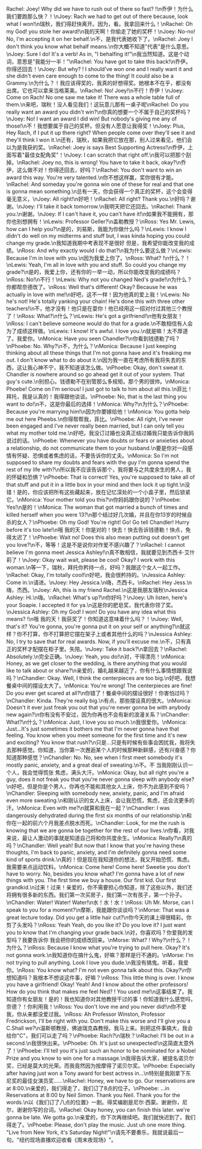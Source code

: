 Rachel: Joey! Why did we have to rush out of there so fast? !\n乔伊！为什么我们要跑那么快？！\nJoey: Rach we had to get out of there because, look what I won!\n瑞秋，我们得赶快离开。因为，看。我拿回来什么！\nRachel: Oh my God! you stole her award!\n我的天啊！你偷走了她的奖杯！\nJoey: No-no! No, I'm accepting it on her behalf.\n不，是我代表她收下了。\nRachel: Joey I don't think you know what behalf means.\n你大概不知道"代表"是什么意思。\nJoey: Sure I do! It's a verb! As in, "I behalfing it!"\n我当然知道。这是个动词，意思是"我能分一半！"\nRachel: You have got to take this back!\n乔伊。你得还回去！\nJoey: But why? ! I should've won one and I really want it and she didn't even care enough to come to the thing! It could also be a Grammy.\n为什么？！我应该得奖的，我真的好想得奖。她根本不在乎，都没有出席。它也可以拿来当格莱美。\nRachel: No! Joey!\n不行！乔伊！\nJoey: Come on Rach! No one saw me take it! There was a whole table full of them.\n来吧，瑞秋！没人看见我们！这玩意儿那有一桌子呢\nRachel: Do you really want an award you didn't win?\n你真的想要一个不属于自己的奖杯吗？\nJoey: No! I want an award I did win! But nobody's giving me any of those!\n不！我想要属于自己的奖杯。但没有人愿意让我得奖！\nJoey: Plus, Hey Rach, if I put it up there right? When people come over they'll see it and they'll think I won it.\n还有，瑞秋，如果我把它放在那，别人过来看见，他们会以为是我获的奖。\nRachel: Joey is says Best Supporting Actress!\n乔伊，上面写着"最佳女配角奖"！\nJoey: I can scratch that right off.\n我可以把那个刮掉。\nRachel: Joey no, this is wrong! You have to take it back, okay?\n乔伊，这么做不对！你得还回去，好吗？\nRachel: You don't want to win an award this way. You're very talented.\n你不想这样赢，奖你很有才能。\nRachel: And someday you're gonna win one of these for real and that one is gonna mean something.\n总有一天，你会获得一个真正的奖杯，这个会变得毫无意义，\nJoey: All right!\n好吧！\nRachel: All right? Thank you.\n好吗？谢谢。\nJoey: I'll take it back tomorrow.\n我明天把它还回去。\nRachel: Thank you.\n谢谢。\nJoey: If I can't have it, you can't have it!\n如果我不能拥有，那你也别想拥有！\nLewis: Professor Geller?\n盖勒教授？\nRoss: Yes Mr. Lewis, how can I help you?\n是的，刘易斯，我能为你做什么吗？\nLewis: I know I didn't do well on my midterms and stuff but, I was kinda hoping you could change my grade.\n我知道我期中考表现不是很好 但是，我希望你能改变我的成绩。\nRoss: And why exactly would I do that?\n我为什么要这么做？\nLewis: Because I'm in love with you.\n因为我爱上你了。\nRoss: What? !\n什么？！\nLewis: Yeah, I'm all in love with you and stuff. So could you change my grade?\n是的，我爱上你，还有你的一举一动，所以你能改变我的成绩吗？\nRoss: No!\n不行！\nLewis: Why not you changed Ned's grade!\n为什么？你都帮奈德改了。\nRoss: Well that's different! Okay? Because he was actually in love with me!\n好吧，这不一样！因为他真的爱上我！\nLewis: No he's not! He's totally yanking your chain! He's done this with three other teachers!\n不，他才没有！他只是在耍你！他已经用这一招对付过其他三个教授了！\nRoss: What?\n什么？\nLewis: He's got a girlfriend!\n他有女朋友！\nRoss: I can't believe someone would do that for a grade.\n不敢相信有人会为了成绩这样做。\nLewis: I know! It's awful. I love you.\n就是嘛！太不厚道了。我爱你。\nMonica: Have you seen Chandler?\n你看到钱德勒了吗？\nPhoebe: No. Why?\n不，为什么？\nMonica: Because I just keeping thinking about all these things that I'm not gonna have and it's freaking me out. I don't know what to do about it.\n因为我一直在考虑所有我将失去的东西，这让我心神不宁，我不知道该怎么做。\nPhoebe: Okay, don't sweat it. Chandler is nowhere around so go ahead get it out of your system. That guy's cute.\n别担心。钱德勒不在别管那么多规矩。那个男的很帅。\nMonica: Phoebe! Come on I'm serious! I just got to talk to him about all this.\n菲比！拜托，我是认真的！我得跟他谈谈。\nPhoebe: No, that is the last thing you want to do!\n不，这是你最后的选择！\nMonica: Why?\n为什么？\nPhoebe: Because you're marrying him!\n因为你要嫁给他！\nMonica: You gotta help me out here Pheebs.\n你得帮帮我，菲比。\nPhoebe: All right, I've never been engaged and I've never really been married, but I can only tell you what my mother told me.\n好吧，我没订过婚也没真正结过婚我只能告诉你我妈说过的话。\nPhoebe: Whenever you have doubts or fears or anxieties about a relationship, do not communicate them to your husband.\n要是你对一段感情有怀疑、恐惧或者焦虑的话，不要告诉你的丈夫。\nMonica: So I'm not supposed to share my doubts and fears with the guy I'm gonna spend the rest of my life with?\n所以我不应该告诉那个，我将要与之共度余生的男人，我的怀疑和恐惧？\nPhoebe: That is correct! Yes, you're supposed to take all of that stuff and put it in a little box in your mind and then lock it up tight.\n没错！是的，你应该把所有这些藏起来，放在记忆深处的一个小盒子里，然后锁紧它。\nMonica: Your mother told you this?\n你妈妈跟你说的？\nPhoebe: Yes!\n是的！\nMonica: The woman that got married a bunch of times and killed herself when you were 13?\n那个结过好几次婚，并且在你13岁的时候自杀的女人？\nPhoebe: Oh my God! You're right! Go! Go tell Chandler! Hurry before it's too late!\n哦 我的天！你是对的！快去！快去告诉钱德勒！快点，免得太迟了！\nPhoebe: Wait no! Does this also mean putting out doesn't get you love?\n不，等等！这是不是说你对作爱不感兴趣了？\nRachel: I cannot believe I'm gonna meet Jessica Ashley!\n真不敢相信，我就要见到杰西卡·艾什莉了！\nJoey: Okay wait wait, please be cool! Okay? I work with this woman.\n等一下，瑞秋，拜托你矜持一点，好吗？我跟这个女人一起工作。\nRachel: Okay, I'm totally cool!\n好吧，我会很矜持的。\nJessica Ashley: Come in.\n请进。\nJoey: Hey Jessica.\n嗨，杰西卡。\nRachel: Hey Jess.\n嗨，杰西。\nJoey: Ah, this is my friend Rachel.\n这是我朋友瑞秋\nJessica Ashley: Hi.\n嗨。\nRachel: What's up?\n你好吗？\nJoey: Uh listen, here's your Soapie. I accepted it for ya.\n这是你的肥皂奖，我代表你领了奖。\nJessica Ashley: Oh my God! I won! Do you have any idea what this means? !\n哦 我的天！我获奖了！你知道这意味着什么吗？！\nJoey: Well, that's it? You're gonna, you're gonna put it on your self or anything?\n就这样？你不打算，你不打算把它摆在架子上或者其他什么的吗？\nJessica Ashley: No, I try to save that for real awards. Now, if you'll excuse me.\n不，只有真正的奖杯才配摆在柜子里。失陪。\nJoey: Take it back?\n拿回去？\nRachel: Absolutely.\n完全正确。\nJoey: Yeah, you do!\n对，干得漂亮！\nMonica: Honey, as we get closer to the wedding, is there anything that you would like to talk about or share?\n亲爱的，婚礼越来越近了，你有什么事情想跟我说吗？\nChandler: Okay. Well, I think the centerpieces are too big.\n好吧，我想餐桌中间的摆设太大了。\nMonica: You're wrong! The centerpieces are fine! Do you ever get scared at all?\n你错了！餐桌中间的摆设很好！你害怕过吗？\nChandler: Kinda. They're really big.\n有点，那些摆设真的很大。\nMonica: Doesn't it ever just freak you out that you're never gonna be with anybody new again?\n你有没有不安过，因为你再也不会有新的浪漫关系？\nChandler: What?\n什么？\nMonica: Just, I love you so much.\n我很爱你。\nMonica: Just…It's just sometimes it bothers me that I'm never gonna have that feeling. You know when you meet someone for the first time and it's new and exciting? You know that rush?\n只是…只是有时候有些事会困扰我，我将失去那种感觉。你知道，当你第一次邂逅某个人的时候那种新鲜感，还有兴奋感？你知道那种感觉？\nChandler: No. No, see when I first meet somebody it's mostly panic, anxiety, and a great deal of sweating.\n不。不 当我刚刚认识一个人，我会觉得慌张 焦虑，满头大汗。\nMonica: Okay, but all right you're a guy, does it not freak you that you're never gonna sleep with anybody else?\n好吧，但是你是个男人，你再也不能和其他女人上床，你不为此感到不安吗？\nChandler: Sleeping with somebody new, anxiety, panic, and I'm afraid even more sweating.\n和刚认识的女人上床，会让我恐慌，焦虑，还会流更多的汗。\nMonica: Even with me?\n就算和我在一起？\nChandler: I was dangerously dehydrated during the first six months of our relationship.\n和你在一起的前六个月我差点脱水而死。\nChandler: Look, for me the rush is knowing that we are gonna be together for the rest of our lives.\n你看，对我来说，最让人激动的事就是知道自己将和你共度余生。\nMonica: Really?\n真的吗？\nChandler: Well yeah! But now that I know that you're having these thoughts, I'm back to panic, anxiety, and I'm definitely gonna need some kind of sports drink.\n真的！但是现在我知道你的想法，我又开始恐慌、焦虑。我需要来点运动饮料。\nMonica: Come here! Come here! Sweetie you don't have to worry. No, besides you know what? I'm gonna have a lot of new things with you. The first time we buy a house. Our first kid. Our first grandkid.\n过来！过来！亲爱的，你不需要担心你知道，除了这些以外，我们还将拥有很多新的东西。我们第一次买房子，我们第一次有孩子，第一个孙子。\nChandler: Water! Water! Water!\n水！水！水！\nRoss: Uh Mr. Morse, can I speak to you for a moment?\n摩斯，我能跟你谈谈吗？\nMorse: That was a great lecture today. Did you get a little hair cut?\n你今天的课上得很精彩。你剪了头发吗？\nRoss: Yeah Yeah, do you like it? Do you love it? I just want you to know that I'm changing your grade back.\n对，你喜欢吗？你爱我的发型吗？我要告诉你 我会把你的成绩改回来。\nMorse: What? ! Why?\n什么？！为什么？\nRoss: Because I know what you're trying to pull here. Okay? It's not gonna work.\n我知道你在搞什么鬼，好嘛？那样是行不通的。\nMorse: I'm not trying to pull anything. Look I love you dude.\n我没有搞鬼。听着，我爱你。\nRoss: You know what? I'm not even gonna talk about this. Okay?\n你想知道吗？我根本不想谈这件事，好嘛？\nRoss: This little thing is over. I know you have a girlfriend! Okay! Yeah! And I know about the other professors! How do you think that makes me feel Ned? ! You used me!\n这事结束了。我知道你有女朋友！是的！我也知道你对其他教授干过的事！你知道我什么感觉吗，奈德？！你利用我！\nRoss: You don't love me and you never did!\n你不爱我，你从来都没爱过我。\nRoss: Ah Professor Winston, Professor Fredrickson, I'll be right with you. Don't make this worse and I'll give you a C.Shall we?\n温斯顿教授，佛迪瑞克森教授。我马上来。别把这件事搞大，我会给你"C"，我们可以走了吗？\nPhoebe: Rach?\n瑞秋？\nRachel: I'll be out in a second.\n我很快出来。\nPhoebe: Oh. It's just so unexpected!\n这简直太意外了！\nPhoebe: I'll tell you it's just such an honor to be nominated for a Nobel Prize and you know to win one for a massage.\n我得告诉大家，被提名诺贝尔奖，已经是莫大的光荣。而我竟然因为按摩得了诺贝尔奖。\nPhoebe: Especially after having just won a Tony award for best actress in…\n特别是我刚拿下东尼奖的最佳女演员奖……\nRachel: Honey, we have to go. Our reservations are at 8:00.\n亲爱的，我们得走了，我们订了8点的位子。\nPhoebe: …in Reservations at 8:00 by Neil Simon. Thank you Neil. Thank you for the words.\n以《我们订了八点的位置》一剧。得奖编剧是尼尔·西蒙。谢谢你，尼尔，谢谢你写的台词。\nRachel: Okay honey, you can finish this later. we're gonna be late. We gotta go.\n亲爱的，你下次再继续吧。我们就快迟到了，我们得走了。\nPhoebe: Please, don't play the music. Just uh one more thing. "Live from New York, it's Saturday Night!"\n请先不要奏乐，我就说最后一句。"纽约现场直播欢迎收看《周末夜现场》"。
        